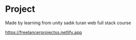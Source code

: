 # Project
Made by learning from unity sadık turan web full stack course

https://freelancerprojectss.netlify.app
